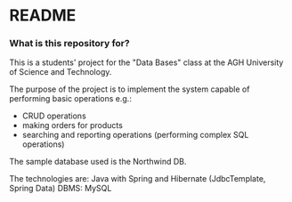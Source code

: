 # README #

### What is this repository for? ###

This is a students' project for the "Data Bases" class at the AGH University of Science and Technology.

The purpose of the project is to implement the system capable of performing basic operations e.g.:
- CRUD operations
- making orders for products
- searching and reporting operations (performing complex SQL operations)

The sample database used is the Northwind DB.

The technologies are: Java with Spring and Hibernate (JdbcTemplate, Spring Data)
DBMS: MySQL
